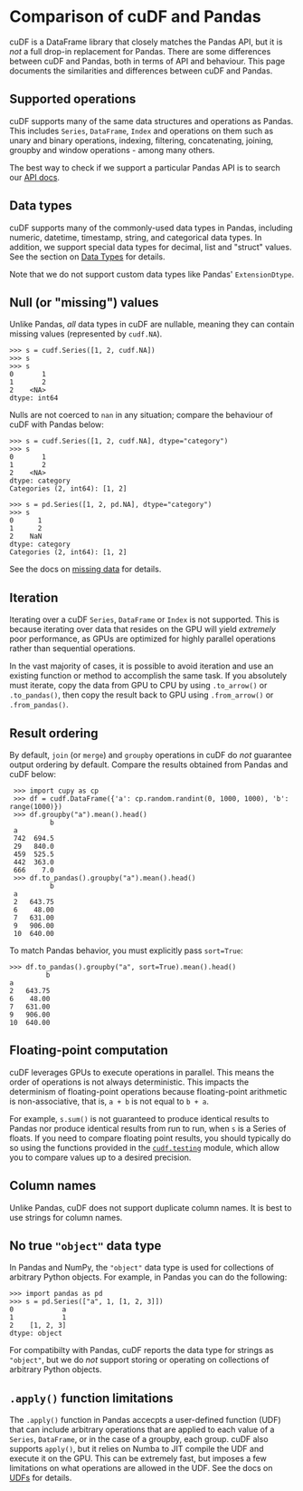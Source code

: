# Comparison of cuDF and Pandas

cuDF is a DataFrame library that closely matches the Pandas API, but
it is *not* a full drop-in replacement for Pandas.  There are some
differences between cuDF and Pandas, both in terms of API and
behaviour.  This page documents the similarities and differences
between cuDF and Pandas.

## Supported operations

cuDF supports many of the same data structures and operations as
Pandas.  This includes `Series`, `DataFrame`, `Index` and
operations on them such as unary and binary operations, indexing,
filtering, concatenating, joining, groupby and window operations -
among many others.

The best way to check if we support a particular Pandas API is to search
our [API docs](/api_docs/index).

## Data types

cuDF supports many of the commonly-used data types in Pandas,
including numeric, datetime, timestamp, string, and categorical data
types.  In addition, we support special data types for decimal, list
and "struct" values.  See the section on [Data Types](data-types) for
details.

Note that we do not support custom data types like Pandas'
`ExtensionDtype`.

## Null (or "missing") values

Unlike Pandas, *all* data types in cuDF are nullable,
meaning they can contain missing values (represented by `cudf.NA`).

```{code} python
>>> s = cudf.Series([1, 2, cudf.NA])
>>> s
>>> s
0       1
1       2
2    <NA>
dtype: int64
```

Nulls are not coerced to `nan` in any situation;
compare the behaviour of cuDF with Pandas below:

```{code} python
>>> s = cudf.Series([1, 2, cudf.NA], dtype="category")
>>> s
0       1
1       2
2    <NA>
dtype: category
Categories (2, int64): [1, 2]

>>> s = pd.Series([1, 2, pd.NA], dtype="category")
>>> s
0      1
1      2
2    NaN
dtype: category
Categories (2, int64): [1, 2]
```

See the docs on [missing data](missing-data) for
details.

## Iteration

Iterating over a cuDF `Series`, `DataFrame` or `Index` is not
supported. This is because iterating over data that resides on the GPU
will yield *extremely* poor performance, as GPUs are optimized for
highly parallel operations rather than sequential operations.

In the vast majority of cases, it is possible to avoid iteration and
use an existing function or method to accomplish the same task. If you
absolutely must iterate, copy the data from GPU to CPU by using
`.to_arrow()` or `.to_pandas()`, then copy the result back to GPU
using `.from_arrow()` or `.from_pandas()`.

## Result ordering

By default, `join` (or `merge`) and `groupby` operations in cuDF
do *not* guarantee output ordering by default.
Compare the results obtained from Pandas and cuDF below:

```{code} python
 >>> import cupy as cp
 >>> df = cudf.DataFrame({'a': cp.random.randint(0, 1000, 1000), 'b': range(1000)})
 >>> df.groupby("a").mean().head()
          b
 a
 742  694.5
 29   840.0
 459  525.5
 442  363.0
 666    7.0
 >>> df.to_pandas().groupby("a").mean().head()
          b
 a
 2   643.75
 6    48.00
 7   631.00
 9   906.00
 10  640.00
```

To match Pandas behavior, you must explicitly pass `sort=True`:

```{code} python
>>> df.to_pandas().groupby("a", sort=True).mean().head()
         b
a
2   643.75
6    48.00
7   631.00
9   906.00
10  640.00
```

## Floating-point computation

cuDF leverages GPUs to execute operations in parallel.  This means the
order of operations is not always deterministic.  This impacts the
determinism of floating-point operations because floating-point
arithmetic is non-associative, that is, `a + b` is not equal to `b + a`.

For example, `s.sum()` is not guaranteed to produce identical results
to Pandas nor produce identical results from run to run, when `s` is a
Series of floats.  If you need to compare floating point results, you
should typically do so using the functions provided in the
[`cudf.testing`](/api_docs/general_utilities.html#testing-functions)
module, which allow you to compare values up to a desired precision.

## Column names

Unlike Pandas, cuDF does not support duplicate column names.
It is best to use strings for column names.

## No true `"object"` data type

In Pandas and NumPy, the `"object"` data type is used for
collections of arbitrary Python objects.  For example, in Pandas you
can do the following:

```{code} python
>>> import pandas as pd
>>> s = pd.Series(["a", 1, [1, 2, 3]])
0            a
1            1
2    [1, 2, 3]
dtype: object
```

For compatibilty with Pandas, cuDF reports the data type for strings
as `"object"`, but we do *not* support storing or operating on
collections of arbitrary Python objects.

## `.apply()` function limitations

The `.apply()` function in Pandas accecpts a user-defined function
(UDF) that can include arbitrary operations that are applied to each
value of a `Series`, `DataFrame`, or in the case of a groupby,
each group.  cuDF also supports `apply()`, but it relies on Numba to
JIT compile the UDF and execute it on the GPU. This can be extremely
fast, but imposes a few limitations on what operations are allowed in
the UDF. See the docs on [UDFs](guide-to-udfs) for details.
